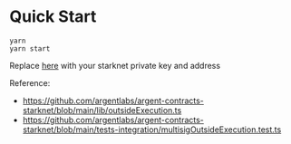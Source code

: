 # Quick Start

```
yarn
yarn start
```

Replace [here](https://github.com/ngjupeng/test-argent-outside-execution/blob/8d906a1f0534da63f0491eba68a8a72598c8072a/packages/nextjs/app/page.tsx#L29C1-L30C27) with your starknet private key and address

Reference:

- https://github.com/argentlabs/argent-contracts-starknet/blob/main/lib/outsideExecution.ts
- https://github.com/argentlabs/argent-contracts-starknet/blob/main/tests-integration/multisigOutsideExecution.test.ts
